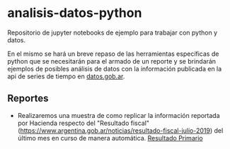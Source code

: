 # analisis-datos-python
Repositorio de jupyter notebooks de ejemplo para trabajar con python y datos.

En el mismo se hará un breve repaso de las herramientas específicas de python que se necesitarán para el armado de un reporte y se brindarán ejemplos de posibles análisis de datos con la información publicada en la api de series de tiempo en [datos.gob.ar](https://datos.gob.ar/series/api).


## Reportes

 
*  Realizaremos una muestra de como replicar la información reportada por Hacienda respecto del "Resultado fiscal" (https://www.argentina.gob.ar/noticias/resultado-fiscal-julio-2019) del último mes en curso de manera automática. [Resultado Primario](https://datosgobar.github.io/analisis-datos-python/Ejercicios/reportes/resultado-primario.html)
